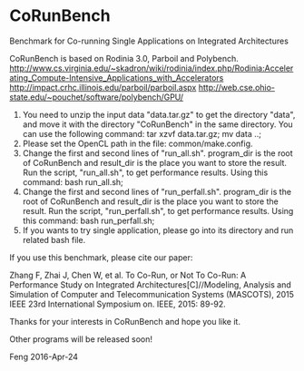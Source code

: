 # CoRunBench
Benchmark for Co-running Single Applications on Integrated Architectures

CoRunBench is based on Rodinia 3.0, Parboil and Polybench.
http://www.cs.virginia.edu/~skadron/wiki/rodinia/index.php/Rodinia:Accelerating_Compute-Intensive_Applications_with_Accelerators
http://impact.crhc.illinois.edu/parboil/parboil.aspx
http://web.cse.ohio-state.edu/~pouchet/software/polybench/GPU/

1. You need to unzip the input data "data.tar.gz" to get the directory "data", and move it with the directory "CoRunBench" in the same directory.
You can use the following command:
tar xzvf data.tar.gz;
mv data ..;
2. Please set the OpenCL path in the file: common/make.config.
3. Change the first and second lines of "run_all.sh".
program_dir is the root of CoRunBench and result_dir is the place you want to store the result.
Run the script, "run_all.sh", to get performance results.
Using this command:
bash run_all.sh;
4. Change the first and second lines of "run_perfall.sh".
program_dir is the root of CoRunBench and result_dir is the place you want to store the result. Run the script, "run_perfall.sh", to get performance results.
Using this command:
bash run_perfall.sh;
5. If you wants to try single application, please go into its directory and run related bash file.

If you use this benchmark, please cite our paper:

Zhang F, Zhai J, Chen W, et al. To Co-Run, or Not To Co-Run: A Performance Study on Integrated Architectures[C]//Modeling, Analysis and Simulation of Computer and Telecommunication Systems (MASCOTS), 2015 IEEE 23rd International Symposium on. IEEE, 2015: 89-92.

Thanks for your interests in CoRunBench and hope you like it.

Other programs will be released soon!

Feng
2016-Apr-24
